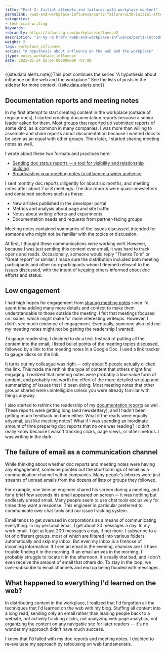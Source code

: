 ```yaml
---
title: "Part 2: Initial attempts and failures with workplace content"
permalink: /web-and-workplace-influence/part2-failure-with-initial-attempts.html
categories:
- technical-writing
keywords:
rebrandly: https://idbwrtng.com/workplaceinfluence2
description: "In my <a href='/web-and-workplace-influence/part1-introduction-to-influencers.html'>previous post</a>, I explained that anyone can create content and broadcast it on the web, gathering up an audience and building a reputation of expertise. I wondered if these techniques could be implemented in the workplace. In my initial attempt to create content in the workplace, I focused on two efforts: (1) creating documentation reports and (2) sharing meeting notes. The efforts sort of failed because I neglected some web fundamentals."
weight: 2
tags: workplace_influence
series: "A hypothesis about influence on the web and the workplace"
jtype: notes_workplace_influence
date: 2022-01-24 02:00:000000000 -07:00
---
```


{{site.data.alerts.note}}This post continues the series "A hypothesis about influence on the web and the workplace." See the lists of posts in the sidebar for more context. {{site.data.alerts.end}}

## Documentation reports and meeting notes

In my first attempt to start creating content in the workplace (outside of regular docs), I started creating documentation reports because a senior leader asked for them. Most groups that reported up submitted reports of some kind, as is common in many companies. I was more than willing to assemble and share reports about documentation because I wanted docs to be seen as an equal with other groups. Then later, I started sharing meeting notes as well.

I wrote about these two formats and practices here:

* [Sending doc status reports -- a tool for visibility and relationship building](/learnapidoc/docapis_status_reports.html)
* [Broadcasting your meeting notes to influence a wider audience](/learnapidoc/docapis_meeting_notes.html#what-if-sensitive-topics-are-discussed-during-the-meeting)

I sent monthly doc reports diligently for about six months, and meeting notes after about 7 or 8 meetings. The doc reports were quasi-newsletters and contained sections such as these:

* New articles published in the developer portal
* Metrics and analysis about page and site traffic
* Notes about writing efforts and experiments
* Documentation needs and requests from partner-facing groups

Meeting notes contained summaries of the issues discussed, intended for someone who might not be familiar with the topics or discussion.

At first, I thought these communications were working well. However, because I was just sending this content over email, it was hard to track opens and reads. Occasionally, someone would reply "Thanks Tom" or "Great report" or similar.  I made sure the distribution included both meeting participants and other non-participants whom I deemed relevant to the issues discussed, with the intent of keeping others informed about doc efforts and status.

## Low engagement

I had high hopes for engagement from [sharing meeting notes](/learnapidoc/docapis_meeting_notes.html) since I'd spent time adding many more details and context to make them understandable to those outside the meeting. I felt that meetings focused on issues, which might make for more interesting writeups. However, I didn't see much evidence of engagement. Eventually, someone also told me my meeting notes might not be getting the readership I wanted.

To gauge readership, I decided to do a test. Instead of putting all the content into the email, I listed bullet points of the meeting topics discussed, followed by a link to the meeting notes in a Google Doc. I used a link tracker to gauge clicks on the link.

It turns out my colleague was right -- only about 5 people actually clicked the link. This made me rethink the type of content that others might find engaging. I realized that meeting notes were probably a low-value form of content, and probably not worth the effort of the more detailed writeup and summarizing of issues that I'd been doing. Most meeting notes that other groups shared were unintelligible unless you were already familiar with things anyway.

I also started to rethink the readership of my [documentation reports](/learnapidoc/docapis_status_reports.html) as well. These reports were getting long (and newslettery), and I hadn't been getting much feedback on them either. What if the reads were equally abysmal, just like meeting notes? What if I was spending an inordinate amount of time preparing doc reports that no one was reading? I didn't really know because I wasn't tracking clicks, page views, or other metrics. I was writing in the dark.

## The failure of email as a communication channel

While thinking about whether doc reports and meeting notes were having any engagement, someone pointed out the shortcomings of email as a communication channel within companies. Many people's inboxes were just streams of unread emails from the dozens of lists or groups they followed.

For example, one time an engineer shared his screen during a meeting, and for a brief few seconds his email appeared on screen -- it was nothing but endlessly unread email. Many people seem to use chat tools exclusively for times they want a response. This engineer in particular preferred to communicate over chat tools and our issue tracking system.

Email tends to get overused in corporations as a means of communicating everything. In my personal email, I get about 20 messages a day. In my work email, I get at least 200 messages a day, if not more. I subscribe to a lot of different groups, most of which are filtered into various folders automatically and skip my inbox. But even my inbox is a firehose of incoming information. If I see an email in the evening, chances are I'll have trouble finding it in the morning. If an email arrives in the morning, I probably struggle to locate it in the afternoon. It's really that bad, and I don't even receive the amount of email that others do. To stay in the loop, we over-subscribe to email channels and end up being flooded with messages.

## What happened to everything I'd learned on the web?

In distributing content in the workplace, I realized that I'd forgotten all the techniques that I'd learned on the web with my blog. Stuffing all content into a long read, sending only an email rather than leading people back to a website, not actively tracking clicks, not analyzing web page analytics, not organizing the content on any navigable site for later readers -- it's no wonder my approach didn't have much success.

I knew that I'd failed with my doc reports and meeting notes. I decided to re-evaluate my approach by refocusing on web fundamentals.
